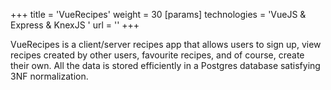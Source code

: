 +++
title = 'VueRecipes'
weight = 30
[params]
  technologies = 'VueJS & Express & KnexJS '
  url = ''
+++

VueRecipes is a client/server recipes app that allows users to sign up, view recipes created by other users, favourite recipes, and of course, create their own. All the data is stored efficiently in a Postgres database satisfying 3NF normalization. 
